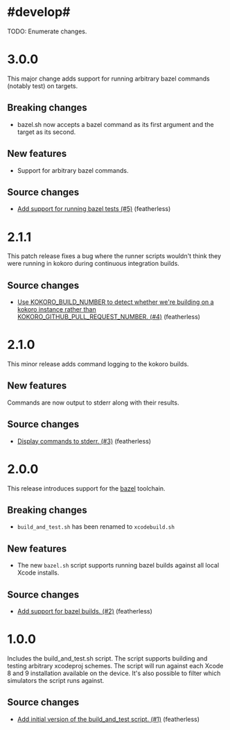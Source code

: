 # #develop#

 TODO: Enumerate changes.


# 3.0.0

This major change adds support for running arbitrary bazel commands (notably test) on targets.

## Breaking changes

- bazel.sh now accepts a bazel command as its first argument and the target as its second.

## New features

- Support for arbitrary bazel commands.

## Source changes

* [Add support for running bazel tests (#5)](https://github.com/material-foundation/kokoro-ios-runner/commit/d85ac6c5cd1a432004f490c95d29d1915ebfb297) (featherless)

# 2.1.1

This patch release fixes a bug where the runner scripts wouldn't think they were running in kokoro
during continuous integration builds.

## Source changes

* [Use KOKORO_BUILD_NUMBER to detect whether we're building on a kokoro instance rather than KOKORO_GITHUB_PULL_REQUEST_NUMBER. (#4)](https://github.com/material-foundation/kokoro-ios-runner/commit/34f423b57a55912bf3f08fb4f05ef5ad0ed9a878) (featherless)

# 2.1.0

This minor release adds command logging to the kokoro builds.

## New features

Commands are now output to stderr along with their results.

## Source changes

* [Display commands to stderr. (#3)](https://github.com/material-foundation/kokoro-ios-runner/commit/823b51e5f08a57e971667a3608439c886fcf214d) (featherless)

# 2.0.0

This release introduces support for the [bazel](https://bazel.build/) toolchain.

## Breaking changes

- `build_and_test.sh` has been renamed to `xcodebuild.sh`

## New features

- The new `bazel.sh` script supports running bazel builds against all local Xcode installs.

## Source changes

* [Add support for bazel builds. (#2)](https://github.com/material-foundation/kokoro-ios-runner/commit/e8930a547675494b6f3bfe784baab2e374d4318f) (featherless)

# 1.0.0

Includes the build_and_test.sh script. The script supports building and testing arbitrary xcodeproj
schemes. The script will run against each Xcode 8 and 9 installation available on the device. It's
also possible to filter which simulators the script runs against.

## Source changes

* [Add initial version of the build_and_test script. (#1)](https://github.com/material-foundation/kokoro-ios-runner/commit/bbeaab3c0786d87346181fcc1ceb54211bcb8f31) (featherless)
